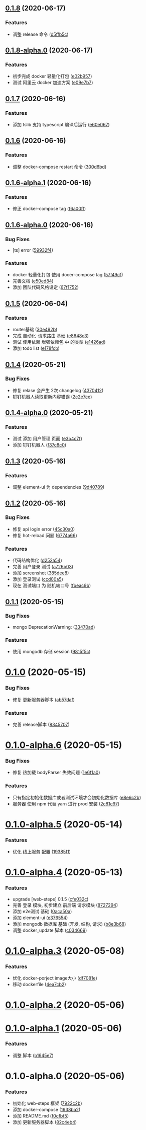 ## [0.1.8](https://github.com/imsunhao/student-management-system/compare/v0.1.8-alpha.0...v0.1.8) (2020-06-17)


### Features

* 调整 release 命令 ([d5ffb5c](https://github.com/imsunhao/student-management-system/commit/d5ffb5c7475cf4659166566c9fe3ff6993a7c03f))



## [0.1.8-alpha.0](https://github.com/imsunhao/student-management-system/compare/v0.1.7...v0.1.8-alpha.0) (2020-06-17)


### Features

* 初步完成 docker 轻量化打包 ([e02b957](https://github.com/imsunhao/student-management-system/commit/e02b957f43b0d7244df4c336b306410fbbd937a9))
* 测试 阿里云 docker 加速方案 ([e09e7b7](https://github.com/imsunhao/student-management-system/commit/e09e7b72a11ebd5f262c09b5adaaca520c28857e))



## [0.1.7](https://github.com/imsunhao/student-management-system/compare/v0.1.6...v0.1.7) (2020-06-16)


### Features

* 添加 tslib 支持 typescript 编译后运行 ([e60e067](https://github.com/imsunhao/student-management-system/commit/e60e06733ef405a5d371d2cd9f9c3a02cd6f3f49))



## [0.1.6](https://github.com/imsunhao/student-management-system/compare/v0.1.6-alpha.1...v0.1.6) (2020-06-16)


### Features

* 调整 docker-compose restart 命令 ([300d6bd](https://github.com/imsunhao/student-management-system/commit/300d6bdcdf9f3be1f51ddda955dfd5621c78dd2f))



## [0.1.6-alpha.1](https://github.com/imsunhao/student-management-system/compare/v0.1.6-alpha.0...v0.1.6-alpha.1) (2020-06-16)


### Features

* 修正 docker-compose tag ([f6a00ff](https://github.com/imsunhao/student-management-system/commit/f6a00ffcbe956923f3e6ce89381e534e39f867a7))



## [0.1.6-alpha.0](https://github.com/imsunhao/student-management-system/compare/v0.1.5...v0.1.6-alpha.0) (2020-06-16)


### Bug Fixes

* [ts] error ([59932f4](https://github.com/imsunhao/student-management-system/commit/59932f47b82f3afaac8b32b9b50cad72910870c7))


### Features

* docker 轻量化打包 使用 docer-compose tag ([57f49c1](https://github.com/imsunhao/student-management-system/commit/57f49c1345d245426e15ec11e6a8dcbc7c64b576))
* 完善文档 ([e50ed84](https://github.com/imsunhao/student-management-system/commit/e50ed84fc61a542bb7e93318dcdcd8155ac65e9b))
* 添加 团队代码风格设定 ([67f1752](https://github.com/imsunhao/student-management-system/commit/67f1752e70b35ccd496e665a9f9c470c0758e62c))



## [0.1.5](https://github.com/imsunhao/student-management-system/compare/v0.1.4...v0.1.5) (2020-06-04)


### Features

* router基础 ([30e492b](https://github.com/imsunhao/student-management-system/commit/30e492b9b38c16977b02b0ddb7dceadd2ca1b078))
* 完成 自动化-请求路由 基础 ([e8648c3](https://github.com/imsunhao/student-management-system/commit/e8648c325e922d62117816d56ef6e70c1c96f161))
* 测试 使用依赖 增强依赖包 中 的类型 ([e1426ad](https://github.com/imsunhao/student-management-system/commit/e1426ad1aae487cb9ad5f95fd30d709f2d10fc0c))
* 添加 todo list ([e178fcb](https://github.com/imsunhao/student-management-system/commit/e178fcbec5e61e276560519bdfaa4fa6a8f08a23))



## [0.1.4](https://github.com/imsunhao/student-management-system/compare/v0.1.4-alpha.0...v0.1.4) (2020-05-21)


### Bug Fixes

* 修复 relase 会产生 2次 changelog ([4370412](https://github.com/imsunhao/student-management-system/commit/4370412190cfb9950f0670731d3fc6dd8fb9beaf))
* 钉钉机器人读取更新内容错误 ([2c2e7ce](https://github.com/imsunhao/student-management-system/commit/2c2e7ce4b50391262494071abd45b6b96c798f59))



## [0.1.4-alpha.0](https://github.com/imsunhao/student-management-system/compare/v0.1.3...v0.1.4-alpha.0) (2020-05-21)


### Features

* 测试 添加 用户管理 页面 ([e3b4c7f](https://github.com/imsunhao/student-management-system/commit/e3b4c7fd5d476c42e8aedcd17cddbc3fb5d1085b))
* 添加 钉钉机器人 ([f37c8c0](https://github.com/imsunhao/student-management-system/commit/f37c8c01f5b6ed4923286a2dfdc74c32aee2b036))


## [0.1.3](https://github.com/imsunhao/student-management-system/compare/v0.1.2...v0.1.3) (2020-05-16)


### Features

* 调整 element-ui 为 dependencies ([9d40789](https://github.com/imsunhao/student-management-system/commit/9d4078933d2bb5779ebdff2270552e76675f9e9b))


## [0.1.2](https://github.com/imsunhao/student-management-system/compare/v0.1.1...v0.1.2) (2020-05-16)


### Bug Fixes

* 修复 api login error ([45c30a0](https://github.com/imsunhao/student-management-system/commit/45c30a0c0211e2904b1cc291e57d0db6bfc9743d))
* 修复 hot-reload 问题 ([6774a66](https://github.com/imsunhao/student-management-system/commit/6774a66fc300ed2b784a37d6ee4dbab446df3d1f))


### Features

* 代码结构优化 ([d252a54](https://github.com/imsunhao/student-management-system/commit/d252a54b34982201e9571e837057095fa680f85a))
* 完善 用户登录 测试 ([a726b03](https://github.com/imsunhao/student-management-system/commit/a726b03de0b1fc407d67cc01bbbda49b7e78f7aa))
* 添加 screenshot ([385dee8](https://github.com/imsunhao/student-management-system/commit/385dee8b4f8fa86d5aac2100212327b47c1458d7))
* 添加 登录测试 ([ccd00a5](https://github.com/imsunhao/student-management-system/commit/ccd00a5d842ffdc3f6341546959e153ccaf61242))
* 现在 测试端口 为 随机端口号 ([fbeac9b](https://github.com/imsunhao/student-management-system/commit/fbeac9b85c5f864905b0c0781855eab2f90ee42a))

## [0.1.1](https://github.com/imsunhao/student-management-system/compare/v0.1.0...v0.1.1) (2020-05-15)


### Bug Fixes

* mongo DeprecationWarning: ([33470ad](https://github.com/imsunhao/student-management-system/commit/33470ad622fec0c939ffbbae16f2543b2bcf53b3))


### Features

* 使用 mongodb 存储 session ([9815f5c](https://github.com/imsunhao/student-management-system/commit/9815f5c5fce97f430fdeaffbd84d89abaa1bae72))


# [0.1.0](https://github.com/imsunhao/student-management-system/compare/v0.1.0-alpha.6...v0.1.0) (2020-05-15)


### Bug Fixes

* 修复 更新服务器脚本 ([ab57daf](https://github.com/imsunhao/student-management-system/commit/ab57dafa8da05d570966391e05ce326a5989a59f))


### Features

* 完善 release脚本 ([8345707](https://github.com/imsunhao/student-management-system/commit/83457074289bae45c716376b19f41851b30c1c06))



# [0.1.0-alpha.6](https://github.com/imsunhao/student-management-system/compare/v0.1.0-alpha.5...v0.1.0-alpha.6) (2020-05-15)


### Bug Fixes

* 修复 热加载 bodyParser 失效问题 ([1e6f1a0](https://github.com/imsunhao/student-management-system/commit/1e6f1a0b531dd4e54bc41b8d6c8b8f9274764f4a))


### Features

* 只有指定初始化数据库或者测试环境才会初始化数据库 ([e8e6c2b](https://github.com/imsunhao/student-management-system/commit/e8e6c2b92a9de6ccf4aa0fa5e1691f5a5a8c315b))
* 服务器 使用 npm 代替 yarn 进行 prod 安装 ([2c81e97](https://github.com/imsunhao/student-management-system/commit/2c81e9741b0378c34ca1b3fbc90f9a3a8b375067))



# [0.1.0-alpha.5](https://github.com/imsunhao/student-management-system/compare/v0.1.0-alpha.4...v0.1.0-alpha.5) (2020-05-14)


### Features

* 优化 线上服务 配置 ([19385f1](https://github.com/imsunhao/student-management-system/commit/19385f17f66e5e16e366668e58b67f10d3cda0c1))



# [0.1.0-alpha.4](https://github.com/imsunhao/student-management-system/compare/v0.1.0-alpha.3...v0.1.0-alpha.4) (2020-05-13)


### Features

* upgrade [web-steps] 0.1.5 ([cfe032c](https://github.com/imsunhao/student-management-system/commit/cfe032c04152c329b040266de7fe7db5efa38788))
* 完善 登录 模块, 初步建立 前后端 请求模块 ([8727294](https://github.com/imsunhao/student-management-system/commit/87272940546d2087d2232eb2d70299c69e719d1f))
* 添加 e2e测试 基础 ([0aca50a](https://github.com/imsunhao/student-management-system/commit/0aca50a431250793eb8cba4cea8bf3abc31a1b7e))
* 添加 element-ui ([e376554](https://github.com/imsunhao/student-management-system/commit/e376554bf3ac0057e24db92b5e17570a837d56d4))
* 添加 mongodb 数据库 基础 (开发, 结构, 请求) ([b8e3b68](https://github.com/imsunhao/student-management-system/commit/b8e3b68c01ab190d6275188ff879fcf314b5660d))
* 调整 docker_update 脚本 ([c034669](https://github.com/imsunhao/student-management-system/commit/c03466947cde4ede830bae9c30e8b46e56430233))



# [0.1.0-alpha.3](https://github.com/imsunhao/student-management-system/compare/v0.1.0-alpha.2...v0.1.0-alpha.3) (2020-05-08)


### Features

* 优化 docker-porject image大小 ([df7081e](https://github.com/imsunhao/student-management-system/commit/df7081e49c2bce2afa68c4fa28a250b2dc4da743))
* 移动 dockerfile ([4ea7cb2](https://github.com/imsunhao/student-management-system/commit/4ea7cb2a3bc795d17cdde389275e21ac24547b01))



# [0.1.0-alpha.2](https://github.com/imsunhao/student-management-system/compare/v0.1.0-alpha.1...v0.1.0-alpha.2) (2020-05-06)



# [0.1.0-alpha.1](https://github.com/imsunhao/student-management-system/compare/v0.1.0-alpha.0...v0.1.0-alpha.1) (2020-05-06)


### Features

* 调整 脚本 ([b1645e7](https://github.com/imsunhao/student-management-system/commit/b1645e73fb7d9c37f76196bf8b39aa59f878e3fb))



# 0.1.0-alpha.0 (2020-05-06)


### Features

* 初始化 web-steps 框架 ([7922c2b](https://github.com/imsunhao/student-management-system/commit/7922c2b855ff26cdb120b3e6f1ddb47650320943))
* 添加 docker-compose ([1938ba2](https://github.com/imsunhao/student-management-system/commit/1938ba2669275427fd6574eb423a4e8c1a696878))
* 添加 README.md ([f0cfbf5](https://github.com/imsunhao/student-management-system/commit/f0cfbf5fcd54746d631cd1a798a06d014256b4d2))
* 添加 更新服务器脚本 ([82c4eb4](https://github.com/imsunhao/student-management-system/commit/82c4eb49231245f7a451d392151afad6b6661af7))



